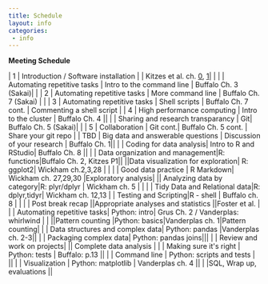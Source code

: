 ```yaml
---
title: Schedule
layout: info
categories:
 - info
---
```


**Meeting Schedule**


| 1   | Introduction / Software installation     | | Kitzes et al. ch. [0](https://www.practicereproducibleresearch.org/core-chapters/0-preface.html), [1](https://www.practicereproducibleresearch.org/core-chapters/1-intro.html)| |
|  | Automating repetitive tasks | Intro to the command line | Buffalo Ch. 3 (Sakai)| |
| 2   | Automating repetitive tasks  | More command line | Buffalo Ch. 7 (Sakai) |  |
| 3   | Automating repetitive tasks  | Shell scripts | Buffalo Ch. 7 cont. | Commenting a shell script |
| 4   | High performance computing  | Intro to the cluster | Buffalo Ch. 4 ||
|     | Sharing and research transparancy | Git| Buffalo Ch. 5 (Sakai)|        |
| 5   | Collaboration | Git cont.| Buffalo Ch. 5 cont. | Share your git repo       |
| TBD   | Big data and answerable questions | Discussion of your research | Buffalo Ch. 1||
|    | Coding for data analysis| Intro to R and RStudio| Buffalo Ch. 8 ||
|    | Data organization and management|R: functions|Buffalo Ch. 2, Kitzes P1||
||Data visualization for exploration| R: ggplot2| Wickham ch.2,3,28 | |
|     | Good data practice | R Markdown| Wickham ch. 27,29,30 |Exploratory analysis|
|| Analyzing data by category|R: plyr/dplyr | Wickham ch. 5 | |
|  | Tidy Data and Relational data|R: dplyr,tidyr| Wickham ch. 12,13
|    | Testing and Scripting|R - shell  | Buffalo ch. 8 |     |
|    | Post break recap
||Appropriate analyses and statistics      ||Foster et al.  |
|     | Automating repetitive tasks| Python: intro| Grus Ch. 2 / Vanderplas: whirlwind  |                              |
||Pattern counting |Python: basics|Vanderplas ch. 1|Pattern counting|
|    | Data structures and complex data| Python: pandas |Vanderplas ch. 2-3||
|    | Packaging complex data| Python: pandas joins|||
|   | Review and work on projects| || Complete data analysis    |
|    | Making sure it's right   | Python: tests  | Buffalo: p.13              ||
|   | Command line   |  Python: scripts and tests                |              ||
|    | Visualization   | Python: matplotlib | Vanderplas ch. 4  ||
|   |SQL, Wrap up, evaluations  ||
